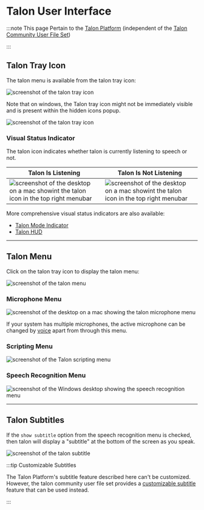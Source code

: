 # Talon User Interface

:::note This page Pertain to the [Talon Platform](/docs/Resource%20Hub/terminology.md) (independent of the [Talon Community User File Set](/docs/Resource%20Hub/terminology.md))

:::

## Talon Tray Icon

The talon menu is available from the talon tray icon:

<img src="/img/talon_ui/talon_icon_menubar.png/"
     alt="screenshot of the talon tray icon"
 />

Note that on windows, the Talon tray icon might not be immediately visible and is present within the hidden icons popup.

<img src="/img/talon_ui/talon_tray_icon_windows.png/"
     alt="screenshot of the talon tray icon"
 />

### Visual Status Indicator

The talon icon indicates whether talon is currently listening to speech or not.

| Talon Is Listening | Talon Is Not Listening |
| - | - |
| <img src="/img/talon_ui/talon_menubar_awake.png" alt="screenshot of the desktop on a mac showint the talon icon in the top right menubar"/> | <img src="/img/talon_ui/talon_menubar_asleep.png" alt="screenshot of the desktop on a mac showint the talon icon in the top right menubar"/> |

More comprehensive visual status indicators are also available:

- [Talon Mode Indicator](/docs/Integrations/user-interface.md#talon-mode-indicator)
- [Talon HUD](/docs/Integrations/user-interface.md#talon-hud-heads-up-display)

---

## Talon Menu

Click on the talon tray icon to display the talon menu:

<img src="/img/talon_ui/talon_menu.png/"
     alt="screenshot of the talon menu"
 />

### Microphone Menu

<img src="/img/talon_ui/talon_menu_microphone.png"
     alt="screenshot of the desktop on a mac showing the talon microphone menu"
 />

If your system has multiple microphones, the active microphone can be changed by [voice](/docs/Basic%20Usage/Command%20Mode/talon-commands.md#changing-the-active-microphone) apart from
through this menu.

### Scripting Menu

<img src="/img/talon_ui/talon_menu_open_talon_home.png/"
     alt="screenshot of the Talon scripting menu"
/>

### Speech Recognition Menu

<img src="/img/talon_ui/talon_menu_speech_recognition.png"
     alt="screenshot of the Windows desktop showing the speech recognition menu"
 />

---

## Talon Subtitles

If the `show subtitle` option from the speech recognition menu is checked, then talon will
display a "subtitle" at the bottom of the screen as you speak.

<img src="/img/talon_ui/talon_subtitles.png"
     alt="screenshot of the talon subtitle"
 />

:::tip Customizable Subtitles

The Talon Platform's subtitle feature described here can't be customized.
However, the talon community user file set provides a [customizable subtitle](/docs/Integrations/user-interface.md#customizable-subtitles) 
feature that can be used instead.

:::




